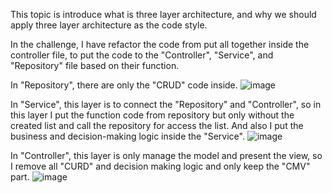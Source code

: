 This topic is introduce what is three layer architecture, and why we should apply three layer architecture as the code style.

In the challenge, I have refactor the code from put all together inside the controller file, to put the code to the "Controller", "Service", and "Repository" file based on their function.

In "Repository", there are only the "CRUD" code inside.
![image](https://github.com/JoeYeungCW/SpringBootDevelopmentBootcamp/assets/109426792/b6aa1844-0d60-4f58-a65b-5650fd9616c4)

In "Service", this layer is to connect the "Repository" and "Controller", so in this layer I put the function code from repository but only without the created list and call the repository for access the list. And also I put the business and decision-making logic inside the "Service".
![image](https://github.com/JoeYeungCW/SpringBootDevelopmentBootcamp/assets/109426792/b3677aad-833c-4b80-be04-f002f8428766)

In "Controller", this layer is only manage the model and present the view, so I remove all "CURD" and decision making logic and only keep the "CMV" part.
![image](https://github.com/JoeYeungCW/SpringBootDevelopmentBootcamp/assets/109426792/28ac7699-9334-4c72-a1eb-6be204f2becc)

